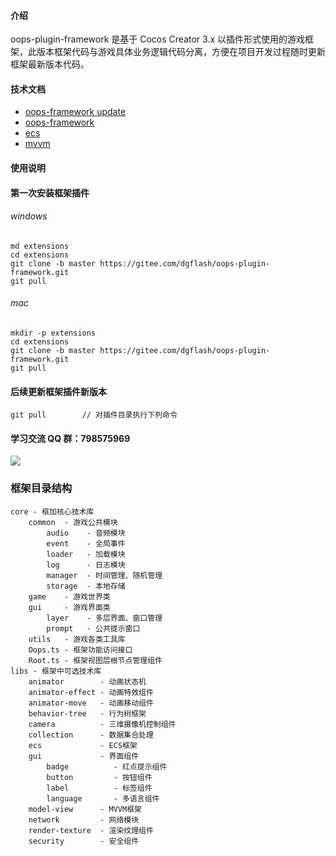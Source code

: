 #### 介绍
oops-plugin-framework 是基于 Cocos Creator 3.x 以插件形式使用的游戏框架，此版本框架代码与游戏具体业务逻辑代码分离，方便在项目开发过程随时更新框架最新版本代码。

#### 技术文档
- [oops-framework update](https://gitee.com/dgflash/oops-framework/tree/master/doc/using.md)
- [oops-framework](https://gitee.com/dgflash/oops-framework/tree/master/doc/core)
- [ecs](https://gitee.com/dgflash/oops-framework/tree/master/doc/ecs/ecs.md)
- [mvvm](https://gitee.com/dgflash/oops-framework/tree/master/doc/mvvm)

#### 使用说明
#### 第一次安装框架插件
###### windows
```
md extensions
cd extensions
git clone -b master https://gitee.com/dgflash/oops-plugin-framework.git
git pull
```

###### mac
```
mkdir -p extensions
cd extensions
git clone -b master https://gitee.com/dgflash/oops-plugin-framework.git
git pull
```

#### 后续更新框架插件新版本
```
git pull        // 对插件目录执行下列命令
```

#### 学习交流 QQ 群：798575969
![](http://dgflash.gitee.io/oops-full-stack-web/doc/img/qq.png)

### 框架目录结构
```
core - 框加核心技术库
    common  - 游戏公共模块
        audio    - 音频模块
        event    - 全局事件
        loader   - 加载模块
        log      - 日志模块
        manager  - 时间管理、随机管理
        storage  - 本地存储
    game    - 游戏世界类
    gui     - 游戏界面类
        layer    - 多层界面、窗口管理
        prompt   - 公共提示窗口
    utils   - 游戏各类工具库
    Oops.ts - 框架功能访问接口
    Root.ts - 框架视图层根节点管理组件
libs - 框架中可选技术库
    animator        - 动画状态机
    animator-effect - 动画特效组件
    animator-move   - 动画移动组件
    behavior-tree   - 行为树框架
    camera          - 三维摄像机控制组件
    collection      - 数据集合处理
    ecs             - ECS框架
    gui             - 界面组件
        badge          - 红点提示组件
        button         - 按钮组件
        label          - 标签组件
        language       - 多语言组件
    model-view      - MVVM框架
    network         - 网络模块
    render-texture  - 渲染纹理组件
    security        - 安全组件
```
